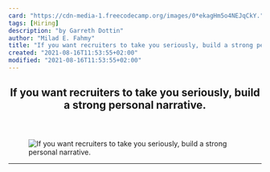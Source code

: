 ```yaml
---
card: "https://cdn-media-1.freecodecamp.org/images/0*ekagHm5o4NEJqCkY."
tags: [Hiring]
description: "by Garreth Dottin"
author: "Milad E. Fahmy"
title: "If you want recruiters to take you seriously, build a strong personal narrative."
created: "2021-08-16T11:53:55+02:00"
modified: "2021-08-16T11:53:55+02:00"
---
```

<div class="site-wrapper">
<main id="site-main" class="site-main outer">
<div class="inner">
<article class="post-full post tag-hiring tag-careers tag-tech tag-startup tag-technology ">
<header class="post-full-header">
<h1 class="post-full-title">If you want recruiters to take you seriously, build a strong personal narrative.</h1>
</header>
<figure class="post-full-image">
<picture>
<source media="(max-width: 700px)" sizes="1px" srcset="data:image/gif;base64,R0lGODlhAQABAIAAAAAAAP///yH5BAEAAAAALAAAAAABAAEAAAIBRAA7 1w">
<source media="(min-width: 701px)" sizes="(max-width: 800px) 400px,
(max-width: 1170px) 700px,
1400px" srcset="https://cdn-media-1.freecodecamp.org/images/0*ekagHm5o4NEJqCkY. 300w,
https://cdn-media-1.freecodecamp.org/images/0*ekagHm5o4NEJqCkY. 600w,
https://cdn-media-1.freecodecamp.org/images/0*ekagHm5o4NEJqCkY. 1000w,
https://cdn-media-1.freecodecamp.org/images/0*ekagHm5o4NEJqCkY. 2000w">
<img onerror="this.style.display='none'" src="https://cdn-media-1.freecodecamp.org/images/0*ekagHm5o4NEJqCkY." alt="If you want recruiters to take you seriously, build a strong personal narrative.">
</picture>
</figure>
<section class="post-full-content">
<div class="post-content medium-migrated-article">
</div>
<hr>
</section>
</article>
</div>
</main>
</div>
<!-- Google Tag Manager (noscript) -->
<!-- End Google Tag Manager (noscript) -->
